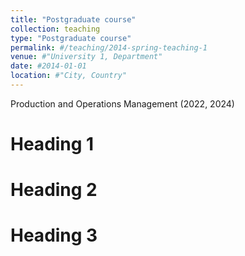 ```yaml
---
title: "Postgraduate course"
collection: teaching
type: "Postgraduate course"
permalink: #/teaching/2014-spring-teaching-1
venue: #"University 1, Department"
date: #2014-01-01
location: #"City, Country"
---
```


Production and Operations Management (2022, 2024)

Heading 1
======

Heading 2
======

Heading 3
======

